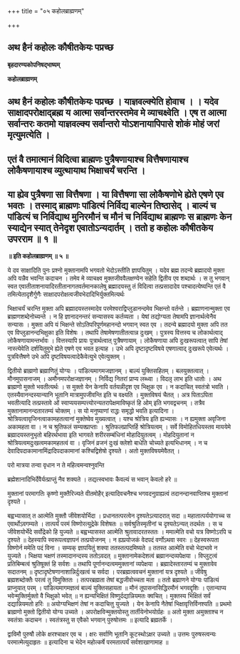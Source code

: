 +++
title = "०५ कहोलब्राह्मणम्"

+++


## अथ हैनं कहोलः कौषीतकेयः पप्रच्छ

**बृहदारण्यकोपनिषद्भाष्यम्**

**कहोलब्राह्मणम्**

## अथ हैनं कहोलः कौषीतकेयः पप्रच्छ । याज्ञवल्क्येति होवाच । । यदेव साक्षादपरोक्षाद्ब्रह्म य आत्मा सर्वान्तरस्तमेव मे व्याचक्ष्वेति । एष त आत्मा सर्वान्तरः कतमो याज्ञवल्क्य सर्वान्तरो योऽशनायापिपासे शोकं मोहं जरां मृत्युमत्येति ।

## एतं वै तमात्मानं विदित्वा ब्राह्मणः पुत्रैषणायाश्च वित्तैषणायाश्च लोकैषणायाश्च व्युत्थायाथ भिक्षाचर्यं चरन्ति ।

## या ह्येव पुत्रैषणा सा वित्तैषणा । या वित्तैषणा सा लोकैषणोभे ह्येते एषणे एव भवतः । तस्माद् ब्राह्मणः पांडित्यं निर्विद्य बाल्येन तिष्ठासेद् । बाल्यं च पांडित्यं च निर्विद्याथ मुनिरमौनं च मौनं च निर्विद्याथ ब्राह्मणः स ब्राह्मणः केन स्याद्येन स्यात् तेनेदृश एवातोऽन्यदार्तम् । ततो ह कहोलः कौषीतकेय उपरराम ॥ १ ॥

**॥ इति कहोलब्राह्मणम् ॥ ५ ॥**

ये दव साक्षादिति पुनः प्रश्नो मुक्तानामपि भगवतो भेदोऽस्तीति ज्ञापयितुम् । यदेव ब्रह्म तदन्ये ब्रह्मादयो मुक्ता अपि यन्नैव भवन्ति कदाचन । तमेव मे व्याचक्ष्व मुक्तजीववैलक्षण्येन सहेति द्वितीय एव शब्दार्थः । स तु भगवान् स्वत एवातीताशनायादिरतीतानागतवर्तमानकालेषु ब्रह्मादयस्तु तं विदित्वा तत्प्रसादादेव पश्चादत्येष्यन्ति एतं वै तमित्येतादृशैर्गुणैः साक्षादपरोक्षत्वजीवभेदादिभिर्युक्तमित्यर्थः

भिक्षाचर्यं चरन्ति मुक्ता अपि ब्रह्मादयस्तस्मादेव परमेश्वराद्विप्लुडानन्दमेव भिक्षन्तो वर्तन्ते । ब्रह्माणनान्मुक्ता एव ब्राह्मणशब्देनोच्यन्ते । न हि ज्ञानादनन्तरं सन्यासस्य कर्तव्यता । येषां तद्योग्यता तेषामपि ज्ञानार्थत्वेनैव सन्यासः । मुक्ता अपि यं भिक्षन्ते सोऽतिपरिपूर्णमहानन्दो भगवान् स्वत एव । तदन्ये ब्रह्मादयो मुक्ता अपि तत एव विप्लुडानन्दभिक्षुका इति विशेषः । तथापि तेषामेषणातीतत्वान्न दुःखम् । पुत्रस्य वित्तस्य च लोकार्थत्वाद् लोकैषणायामन्तर्भावः । वित्तस्यापि प्रायः पुत्रार्थत्वात् पुत्रैषणायाम् । लोकैषणाया अपि दुःखरूपत्वात् सापि तेषां नास्त्येवेति दर्शयितुमुभे ह्येते एषणे एव भवत इत्याह । उभे अपि दृष्टादृष्टविषये एषणात्वाद् दुःखरूपे एवेत्यर्थः । पुत्रवित्तैषणे उभे अपि दृष्टविषयत्वादेकैवेत्युभे एवेत्युक्तम् ।

द्वितीयो ब्राह्मणो ब्रह्माणितुं योग्यः । पांडित्यमागमजज्ञानम् । बाल्यं युक्तिसहितम् । बलयुक्तत्वात् । मौनमुपासनाजम् । अमौनमपरोक्षजज्ञानम् । निर्विद्य नितरां प्राप्य लब्ध्वा । विदलृ लाभ इति धातोः । अथ ब्राह्मणो मुक्तो भवतीत्यर्थः । स मुक्तो येन केनापि वर्तयन्नीदृश एव भिक्षुक एव । न कदाचित् स्वतंत्रो भवति । एतस्यैवानन्दस्यान्यानि भूतानि मात्रामुपजीवन्ति इति च वक्ष्यति । मुक्तविषयं चैतत् । अत्र पिताऽपिता भवतीत्यादि तत्प्रस्तावे ओं स्वाप्ययसम्पत्त्योरन्यतरापेक्षमाविष्कृतं हि ओम् इति भगवद्वचनम् । तत्रैव मुक्तानामानन्दतारतम्यं चोक्तम् । स यो मनुष्याणां राद्धः समृद्धो भवति इत्यादिना । श्रोत्रियत्वावृजिनत्वाकामहतत्वानां मुक्तेष्वेव मुख्यत्वात् । यश्च श्रोत्रिय इति ह्यभ्यासः । न ह्यमुक्ता अवृजिना अकामहता वा । न च श्रुतिफलं सम्यक्प्राप्ताः । श्रुतिफलप्राप्तिर्हि श्रोत्रियत्वम् । सर्वे विमोहितधियस्तव माययेमे ब्रह्मादयस्तनुभृतो बहिरर्थभावा इति भागवते शरीरसम्बंधिनां मोहादियुतत्वम् । मोहदियुतानां न श्रोत्रियत्वमदुःखत्वमकामहतत्वं वा । वृजिनं व्रजनं दुःखं क्लेशो बाधेति चोच्यते इत्यभिधानम् । न च देवादिपदाकामानामिंद्रादिपदाकामानां कश्चिद्विशेषो दृश्यते । अतो मुक्तविषयमेवैतत् ।

परो मात्रया तन्वा वृधान न ते महित्वमन्वश्नुवन्ति

ब्रह्मेशानादिभिर्देवैर्यत्प्राप्तुं नैव शक्यते । तद्यत्स्वभावः कैवल्यं स भवान् केवलो हरे ॥

मुक्तानां परमागतिः कृष्णो मुक्तैरिज्यते वीतमोहैर् इत्यादिवचनैश्च भगवदनुग्राह्यत्वं तदानन्दानवाप्तिश्च मुक्तानां दृश्यते ।

बह्वभ्यासात् त आत्मेति मुक्तौ जीवेशयोर्भिदा । प्रधानतत्परत्वेन दृश्यतेऽत्यादरात् सदा ॥ महातात्पर्ययोगाच्च स एवार्थोऽवगम्यते । तात्पर्यं परमं विष्णोरत्युद्रेके विशेषतः ॥ सर्वश्रुतिस्मृतीनां च दृश्यतेऽन्यत् तदर्थतः । स च जीवेशयोर्भेदे सर्वोद्रेको हि युज्यते ॥ बह्वभ्यासस्त आत्मेति श्रुतावादरतस्ततः । ममात्मेति वचो यत्र विष्णोऽरपि च दृश्यते ॥ देहस्यापि स्वरूपत्वज्ञापनं तत्प्रयोजनम् । न ह्यप्रयोजकं वेदपदं वर्णोऽथवा स्वरः ॥ देहस्वरूपता विष्णोर्न ममेति पदं विना । सम्यक् ज्ञापयितुं शक्या ततस्तत्पदमिष्यते ॥ ततस्त आत्मेति वचो भेदाभावे न युज्यते । भिक्षया भक्षणं तस्मादानन्दस्य ततोऽवदत् ॥ मुक्तानामेकदेशत्वं ब्रह्मानन्दव्यपेक्षया । विप्लुट्त्वं प्रतिबिम्बत्वं श्रुतिषूक्तं हि सर्वशः ॥ तथापि पूर्णानन्दत्वममुक्तानां व्यपेक्षया । ब्रह्मादेस्तारतम्यं च मुक्तावेव सदातनम् ॥ दृष्टादृष्टेषणानाशान्निर्दुःखत्वं च सर्वदा । परब्रह्मत्ववचनं मुक्तानां यत्र दृश्यते ॥ जीवेषु ब्रह्मशब्दोक्तैः परत्वं तु विमुक्तितः । तत्परब्रह्मता तेषां बद्धजीवोच्चता मता ॥ ततो ब्रह्माणने योग्यः पांडित्यं प्राप्नुयात् परम् । पांडित्यमागमज्ञत्वं बाल्यं युक्तिसहायता ॥ मौनं तूपासनासिद्धिरमौनं भगवद्दृशिः । एतान्याप्य भवेन्मुक्तिर्मुक्तो वै भिक्षुको भवेत् ॥ न ह्यन्यभिक्षितं विष्णुर्दद्यान्नियमतः क्वचित् । मुक्तस्य भिक्षितं सर्वं दद्यान्नियमतो हरिः ॥ अयोग्यभिक्षणं तेषां न कदाचित्तु युज्यते । येन केनापि नैतेषां भिक्षावृत्तिर्विनश्यति ॥ प्रथमो ब्राह्मणो मुक्तो द्वितीयो योग्य उच्यते । अपरोक्षविन्मुक्तयोस्तु तार्तीयेनोभयोर्ग्रहः ॥ अतो मुक्ता अमुक्ताश्च न स्वतंत्राः कदाचन । स्वतंत्रस्तु स एवैको भगवान् पुरुषोत्तमः ॥ इत्यादि ब्रह्मतर्के ।

द्वाविमौ पुरुषौ लोके क्षरश्चाक्षर एव च । क्षरः सर्वाणि भूतानि कूटस्थोऽक्षर उच्यते ॥ उत्तमः पुरुषस्त्वन्यः परमात्मेत्युदाहृतः ॥ इत्यादिना च भेदेन महोत्कर्षे परमतात्पर्यं सर्वशाखाणामाह ॥

